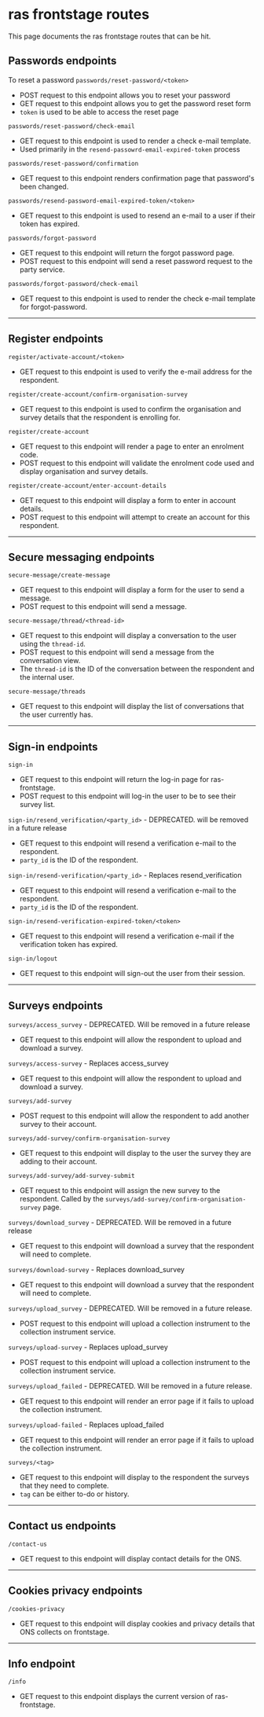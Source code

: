 # ras frontstage routes

This page documents the ras frontstage routes that can be hit.

## Passwords endpoints

To reset a password
`passwords/reset-password/<token>`

* POST request to this endpoint allows you to reset your password
* GET request to this endpoint allows you to get the password reset form
* `token` is used to be able to access the reset page

`passwords/reset-password/check-email`

* GET request to this endpoint is used to render a check e-mail template.
* Used primarily in the `resend-passowrd-email-expired-token` process

`passwords/reset-password/confirmation`

* GET request to this endpoint renders confirmation page that password's been changed.

`passwords/resend-password-email-expired-token/<token>`

* GET request to this endpoint is used to resend an e-mail to a user if their token has expired.

`passwords/forgot-password`

* GET request to this endpoint will return the forgot password page.
* POST request to this endpoint will send a reset password request to the party service.

`passwords/forgot-password/check-email`

* GET request to this endpoint is used to render the check e-mail template for forgot-password.

---

## Register endpoints

`register/activate-account/<token>`

* GET request to this endpoint is used to verify the e-mail address for the respondent.

`register/create-account/confirm-organisation-survey`

* GET request to this endpoint is used to confirm the organisation and survey details that the respondent is enrolling for.

`register/create-account`

* GET request to this endpoint will render a page to enter an enrolment code.
* POST request to this endpoint will validate the enrolment code used and display organisation and survey details.

`register/create-account/enter-account-details`

* GET request to this endpoint will display a form to enter in account details.
* POST request to this endpoint will attempt to create an account for this respondent.

---

## Secure messaging endpoints

`secure-message/create-message`

* GET request to this endpoint will display a form for the user to send a message.
* POST request to this endpoint will send a message.

`secure-message/thread/<thread-id>`

* GET request to this endpoint will display a conversation to the user using the `thread-id`.
* POST request to this endpoint will send a message from the conversation view.
* The `thread-id` is the ID of the conversation between the respondent and the internal user.

`secure-message/threads`

* GET request to this endpoint will display the list of conversations that the user currently has.

---

## Sign-in endpoints

`sign-in`

* GET request to this endpoint will return the log-in page for ras-frontstage.
* POST request to this endpoint will log-in the user to be to see their survey list.

`sign-in/resend_verification/<party_id>` - DEPRECATED. will be removed in a future release

* GET request to this endpoint will resend a verification e-mail to the respondent.
* `party_id` is the ID of the respondent.

`sign-in/resend-verification/<party_id>` - Replaces resend_verification

* GET request to this endpoint will resend a verification e-mail to the respondent.
* `party_id` is the ID of the respondent.

`sign-in/resend-verification-expired-token/<token>`

* GET request to this endpoint will resend a verification e-mail if the verification token has expired.

`sign-in/logout`

* GET request to this endpoint will sign-out the user from their session.

---

## Surveys endpoints

`surveys/access_survey` - DEPRECATED. Will be removed in a future release

* GET request to this endpoint will allow the respondent to upload and download a survey.

`surveys/access-survey` - Replaces access_survey

* GET request to this endpoint will allow the respondent to upload and download a survey.

`surveys/add-survey`

* POST request to this endpoint will allow the respondent to add another survey to their account.

`surveys/add-survey/confirm-organisation-survey`

* GET request to this endpoint will display to the user the survey they are adding to their account.

`surveys/add-survey/add-survey-submit`

* GET request to this endpoint will assign the new survey to the respondent.  Called by the `surveys/add-survey/confirm-organisation-survey` page.

`surveys/download_survey` - DEPRECATED. Will be removed in a future release

* GET request to this endpoint will download a survey that the respondent will need to complete.

`surveys/download-survey` - Replaces download_survey

* GET request to this endpoint will download a survey that the respondent will need to complete.

`surveys/upload_survey` - DEPRECATED. Will be removed in a future release.

* POST request to this endpoint will upload a collection instrument to the collection instrument service.

`surveys/upload-survey` - Replaces upload_survey

* POST request to this endpoint will upload a collection instrument to the collection instrument service.

`surveys/upload_failed` - DEPRECATED. Will be removed in a future release.

* GET request to this endpoint will render an error page if it fails to upload the collection instrument.

`surveys/upload-failed` - Replaces upload_failed

* GET request to this endpoint will render an error page if it fails to upload the collection instrument.

`surveys/<tag>`

* GET request to this endpoint will display to the respondent the surveys that they need to complete.
* `tag` can be either to-do or history.

---

## Contact us endpoints

`/contact-us`

* GET request to this endpoint will display contact details for the ONS.

---

## Cookies privacy endpoints

`/cookies-privacy`

* GET request to this endpoint will display cookies and privacy details that ONS collects on frontstage.

---

## Info endpoint

`/info`

* GET request to this endpoint displays the current version of ras-frontstage.
